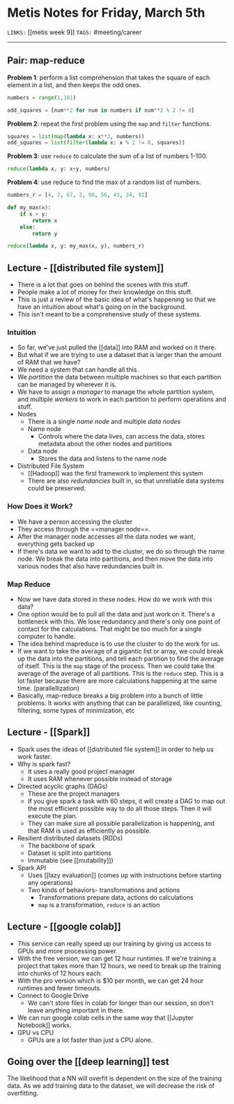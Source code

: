  # Metis Notes for Friday, March 5th
`LINKS:` [[metis week 9]]
`TAGS:` #meeting/career

---
## Pair: map-reduce

**Problem 1**: perform a list comprehension that takes the square of each element in a list, and then keeps the odd ones. 
```python
numbers = range(1,101)

odd_squares = [num**2 for num in numbers if num**2 % 2 != 0]
```

**Problem 2**: repeat the first problem using the `map` and `filter` functions. 
```python
squares = list(map(lambda x: x**2, numbers))
odd_squares = list(filter(lambda x: x % 2 != 0, squares))
```

**Problem 3**: use `reduce` to calculate the sum of a list of numbers 1-100. 
```python
reduce(lambda x, y: x+y, numbers)
```

**Problem 4**: use reduce to find the max of a random list of numbers.
```python
numbers_r = [4, 2, 67, 2, 98, 56, 43, 24, 91]

def my_max(x):
	if x > y:
		return x
	else:
		return y

reduce(lambda x, y: my_max(x, y), numbers_r)
```

## Lecture - [[distributed file system]]
- There is a lot that goes on behind the scenes with this stuff. 
- People make a lot of money for their knowledge on this stuff. 
- This is just a review of the basic idea of what's happening so that we have an intuition about what's going on in the background.
- This isn't meant to be a comprehensive study of these systems. 

### Intuition
- So far, we've just pulled the [[data]] into RAM and worked on it there. 
- But what if we are trying to use a dataset that is larger than the amount of RAM that we have?
- We need a system that can handle all this.
- We *partition* the data between multiple machines so that each partition can be managed by wherever it is. 
- We have to assign a *manager* to manage the whole partition system, and multiple *workers* to work in each partition to perform operations and stuff. 
- Nodes
	- There is a single *name node* and multiple *data nodes*
	- Name node
		- Controls where the data lives, can access the data, stores metadata about the other nodes and partitions
	- Data node
		- Stores the data and listens to the name node
- Distributed File System
	- [[Hadoop]] was the first framework to implement this system
	- There are also *redundancies* built in, so that unreliable data systems could be preserved. 

### How Does it Work?
- We have a person accessing the cluster
- They access through the ==manager node==. 
- After the manager node accesses all the data nodes we want, everything gets backed up
- If there's data we want to add to the cluster, we do so through the name node. We break the data into partitions, and then move the data into various nodes that also have redundancies built in. 

### Map Reduce
- Now we have data stored in these nodes. How do we work with this data?
- One option would be to pull all the data and just work on it. There's a bottleneck with this. We lose redundancy and there's only one point of contact for the calculations. That might be too much for a single computer to handle.
- The idea behind mapreduce is to use the cluster to do the work for us. 
- If we want to take the average of a gigantic list or array, we could break up the data into the partitions, and tell each partition to find the average of itself. This is the `map` stage of the process. Then we could take the average of the average of all partitions. This is the `reduce` step. This is a lot faster because there are more calculations happening at the same time. (parallellization)
- Basically, map-reduce breaks a big problem into a bunch of little problems. It works with anything that can be parallelized, like counting, filtering, some types of minimization, etc

## Lecture - [[Spark]]
- Spark uses the ideas of [[distributed file system]] in order to help us work faster. 
- Why is spark fast?
	- It uses a really good project manager
	- It uses RAM whenever possible instead of storage
- Directed acyclic graphs (DAGs)
	- These are the project managers
	- If you give spark a task with 60 steps, it will create a DAG to map out the most efficient possible way to do all those steps. Then it will execute the plan. 
	- They can make sure all possible parallelization is happening, and that RAM is used as efficiently as possible. 
- Resilient distributed datasets (RDDs)
	- The backbone of spark
	- Dataset is split into partitions
	- Immutable (see [[mutability]])
- Spark API
	- Uses [[lazy evaluation]] (comes up with instructions before starting any operations)
	- Two kinds of behaviors- transformations and actions
		- Transformations prepare data, actions do calculations
		- `map` is a transformation, `reduce` is an action

## Lecture - [[google colab]]
- This service can really speed up our training by giving us access to GPUs and more processing power. 
- With the free version, we can get 12 hour runtimes. If we're training a project that takes more than 12 hours, we need to break up the training into chunks of 12 hours each. 
- With the pro version which is $10 per month, we can get 24 hour runtimes and fewer timeouts. 
- Connect to Google Drive
	- We can't store files in colab for longer than our session, so don't leave anything important in there. 
- We can run google colab cells in the same way that [[Jupyter Notebook]] works. 
- GPU vs CPU
	- GPUs are a lot faster than just a CPU alone. 

## Going over the [[deep learning]] test
The likelihood that a NN will overfit is dependent on the size of the training data. As we add training data to the dataset, we will decrease the risk of overfitting. 